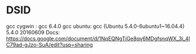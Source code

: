 # DSID
gcc cygwin : gcc 6.4.0
gcc ubuntu: gcc (Ubuntu 5.4.0-6ubuntu1~16.04.4) 5.4.0 20160609
Docs: https://docs.google.com/document/d/1NqEQNgTiGe8qv6MDgfsnqWX_3i_4IC79ad-gJzo-SuA/edit?usp=sharing
